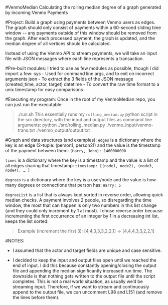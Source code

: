 #VenmoMedian
Calculating the rolling median degree of a graph generated by incoming Venmo Payments

#Project:
Build a graph using payments between Venmo users as edges.  The graph should
only consist of payments within a 60-second sliding time window -- any payments
outside of this window should be removed from the graph.  After each processed
payment, the graph is updated, and the median degree of all vertices should
be calculated.

Instead of using the Venmo API to stream payments, we will take an input file with
JSON messages where each line represents a transaction.


#Pre-built modules:
I tried to use as few modules as possible, though I did import a few:
sys - Used for command line args, and to exit on incorrect arguments
json - To extract the 3 fields of the JSON message (created_time, actor, target)
datetime - To convert the raw time format to a unix timestamp for easy comparisons

#Executing my program:
Once in the root of my VenmoMedian repo, you can just run the executable:
> ./run.sh
This essentially runs my `rolling_median.py` python script in the src directory, with the input and output files as command line arguments:
> python ./src/rolling_median.py ./venmo_input/venmo-trans.txt ./venmo_output/output.txt


#Graph and data structures (and examples):
`edges` is a dictionary where the key is an edge (2-tuple: (person1, person2)) and the value is the timestamp of the payment between them:
`(Harry, John): 1460000098`

`times` is a dictionary where the key is a timestamp and the value is a list of all edges sharing that timestamp:
`timestamp: [(node1, node2), (node3, node4), … ]`

`degrees` is a dictionary where the key is a user/node and the value is how many degrees or connections that person has:
`Harry: 5`

`degreeList` is a list that is always kept sorted in reverse order, allowing quick median checks.  A payment involves 2 people,  so disregarding the time window, the most that can happen is only two numbers in this list change (and they could only increment by 1 at most).  I chose reverse order because incrementing the first occurrence of an integer by 1 in a decreasing int list, keeps the list sorted:
> Example (increment the first 3): [4,4,3,3,3,2,2,1] → [4,4,4,3,3,2,2,1]


#NOTES:
* I assumed that the actor and target fields are unique and case sensitive.

* I decided to keep the input and output files open until we reached the end of input.  I did this because constantly opening/closing the output file and appending the median significantly increased run time.  The downside is that nothing gets written to the output file until the script completes.  This is not a real world situation, as usually we’d be streaming input.  Therefore, if we want to stream and continuously append to the output file, we can uncomment L98 and L151 (and remove the lines before them).
